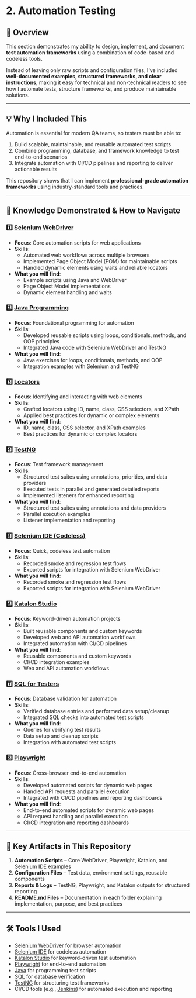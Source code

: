# 2. Automation Testing 

## 📌 Overview  
This section demonstrates my ability to design, implement, and document **test automation frameworks** using a combination of code-based and codeless tools.  

Instead of leaving only raw scripts and configuration files, I’ve included **well-documented examples, structured frameworks, and clear instructions**, making it easy for technical and non-technical readers to see how I automate tests, structure frameworks, and produce maintainable solutions.  

---

## 💡 Why I Included This  
Automation is essential for modern QA teams, so testers must be able to:  
1. Build scalable, maintainable, and reusable automated test scripts  
2. Combine programming, database, and framework knowledge to test end-to-end scenarios  
3. Integrate automation with CI/CD pipelines and reporting to deliver actionable results  

This repository shows that I can implement **professional-grade automation frameworks** using industry-standard tools and practices.  

---

## 🎯 Knowledge Demonstrated & How to Navigate  

### 1️⃣ [Selenium WebDriver](./01-Selenium_WebDriver)  
- **Focus**: Core automation scripts for web applications  
- **Skills**:  
  - Automated web workflows across multiple browsers  
  - Implemented Page Object Model (POM) for maintainable scripts  
  - Handled dynamic elements using waits and reliable locators  
- **What you will find**:  
  - Example scripts using Java and WebDriver  
  - Page Object Model implementations  
  - Dynamic element handling and waits  

### 2️⃣ [Java Programming](./02-Java_Programming)  
- **Focus**: Foundational programming for automation  
- **Skills**:  
  - Developed reusable scripts using loops, conditionals, methods, and OOP principles  
  - Integrated Java code with Selenium WebDriver and TestNG  
- **What you will find**:  
  - Java exercises for loops, conditionals, methods, and OOP  
  - Integration examples with Selenium and TestNG  

### 3️⃣ [Locators](./03-Locators)  
- **Focus**: Identifying and interacting with web elements  
- **Skills**:  
  - Crafted locators using ID, name, class, CSS selectors, and XPath  
  - Applied best practices for dynamic or complex elements  
- **What you will find**:  
  - ID, name, class, CSS selector, and XPath examples  
  - Best practices for dynamic or complex locators  

### 4️⃣ [TestNG](./04-TestNG)  
- **Focus**: Test framework management  
- **Skills**:  
  - Structured test suites using annotations, priorities, and data providers  
  - Executed tests in parallel and generated detailed reports  
  - Implemented listeners for enhanced reporting  
- **What you will find**:  
  - Structured test suites using annotations and data providers  
  - Parallel execution examples  
  - Listener implementation and reporting  

### 5️⃣ [Selenium IDE (Codeless)](./05-Selenium_IDE)  
- **Focus**: Quick, codeless test automation  
- **Skills**:  
  - Recorded smoke and regression test flows  
  - Exported scripts for integration with Selenium WebDriver  
- **What you will find**:  
  - Recorded smoke and regression test flows  
  - Exported scripts for integration with Selenium WebDriver  

### 6️⃣ [Katalon Studio](./06-Katalon_Studio)  
- **Focus**: Keyword-driven automation projects  
- **Skills**:  
  - Built reusable components and custom keywords  
  - Developed web and API automation workflows  
  - Integrated automation with CI/CD pipelines  
- **What you will find**:  
  - Reusable components and custom keywords  
  - CI/CD integration examples  
  - Web and API automation workflows  

### 7️⃣ [SQL for Testers](./07-SQL_For_Testers)  
- **Focus**: Database validation for automation  
- **Skills**:  
  - Verified database entries and performed data setup/cleanup  
  - Integrated SQL checks into automated test scripts  
- **What you will find**:  
  - Queries for verifying test results  
  - Data setup and cleanup scripts  
  - Integration with automated test scripts  

### 8️⃣ [Playwright](./08-Playwright)  
- **Focus**: Cross-browser end-to-end automation  
- **Skills**:  
  - Developed automated scripts for dynamic web pages  
  - Handled API requests and parallel execution  
  - Integrated with CI/CD pipelines and reporting dashboards  
- **What you will find**:  
  - End-to-end automated scripts for dynamic web pages  
  - API request handling and parallel execution  
  - CI/CD integration and reporting dashboards  

---

## 📂 Key Artifacts in This Repository  

1. **Automation Scripts** – Core WebDriver, Playwright, Katalon, and Selenium IDE examples  
2. **Configuration Files** – Test data, environment settings, reusable components  
3. **Reports & Logs** – TestNG, Playwright, and Katalon outputs for structured reporting  
4. **README.md Files** – Documentation in each folder explaining implementation, purpose, and best practices  

---

## 🛠 Tools I Used  
- [Selenium WebDriver](https://www.selenium.dev/) for browser automation  
- [Selenium IDE](https://www.selenium.dev/selenium-ide/) for codeless automation  
- [Katalon Studio](https://www.katalon.com/) for keyword-driven test automation  
- [Playwright](https://playwright.dev/) for end-to-end automation  
- [Java](https://www.java.com/) for programming test scripts  
- [SQL](https://www.w3schools.com/sql/) for database verification  
- [TestNG](https://testng.org/) for structuring test frameworks  
- CI/CD tools (e.g., [Jenkins](https://www.jenkins.io/)) for automated execution and reporting
